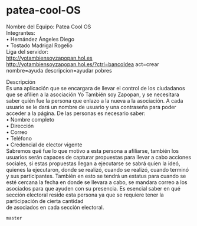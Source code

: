 patea-cool-OS
=============
Nombre del Equipo:  Patea Cool OS<br/>
Integrantes: <br/>
•	Hernández Ángeles Diego<br/>
•	Tostado Madrigal Rogelio<br/>
Liga del servidor: <br/>
http://yotambiensoyzapopan.hol.es <br/>
http://yotambiensoyzapopan.hol.es/?ctrl=bancoIdea act=crear nombre=ayuda descripcion=ayudar pobres<br/>

Descripción<br/>
Es una aplicación que se encargara de llevar el control de los ciudadanos que se afilien a la asociación  Yo También soy Zapopan, y se necesitara saber quién fue la persona que enlazo a la nueva a la asociación. A cada usuario se le  dará un nombre de usuario y una contraseña para poder acceder a la página.  De las  personas es necesario saber:<br/>
•	Nombre completo <br/>
•	Dirección <br/>
•	Correo <br/>
•	Teléfono<br/>
•	Credencial de elector vigente<br/>
Sabremos qué fue lo que motivo a esta persona a afiliarse, también los usuarios serán capaces de capturar propuestas para  llevar a cabo acciones sociales, si estas propuestas  llegan a ejecutarse se sabrá quien la ideó, quienes la ejecutaron, donde se realizó, cuando se realizó, cuando terminó y sus participantes.
También en esto se tendrá un estatus para cuando se esté cercana la fecha en donde se llevara a cabo, se mandara correo a los asociados para que ayuden con su presencia.
Es esencial saber en qué sección electoral reside esta persona ya que se requiere tener la participación de cierta cantidad<br/> de asociados en cada sección electoral.<br/>

    master

